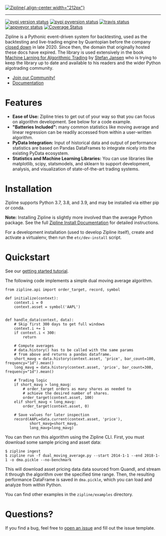 [![Zipline](https://media.quantopian.com/logos/open_source/zipline-logo-03_.png){.align-center
width="212px"}](https://stefan-jansen.github.io/zipline)

------------------------------------------------------------------------

[![pypi version
status](https://img.shields.io/pypi/v/zipline.svg)](https://pypi.python.org/pypi/zipline)
[![pypi pyversion
status](https://img.shields.io/pypi/pyversions/zipline.svg)](https://pypi.python.org/pypi/zipline)
[![travis
status](https://travis-ci.org/stefan-jansen/zipline.svg?branch=master)](https://travis-ci.org/stefan-jansen/zipline)
[![appveyor
status](https://ci.appveyor.com/api/projects/status/3dg18e6227dvstw6/branch/master?svg=true)](https://ci.appveyor.com/project/stefan-jansen/zipline/branch/master)
[![Coverage
Status](https://coveralls.io/repos/stefan-jansen/zipline/badge.svg)](https://coveralls.io/r/stefan-jansen/zipline)

Zipline is a Pythonic event-driven system for backtesting, used as the
backtesting and live-trading engine by Quantopian before the company
[closed
down](https://www.bizjournals.com/boston/news/2020/11/10/quantopian-shuts-down-cofounders-head-elsewhere.html)
in late 2020. Since then, the domain that originally hosted these docs
have expired. The library is used extensively in the book [Machine
Larning for Algorithmic Trading](https://ml4trading.io) by [Stefan
Jansen](https://www.linkedin.com/in/applied-ai/) who is trying to keep
the library up to date and available to his readers and the wider Python
algotrading community.

-   [Join our Community!](https://exchange.ml4trading.io)
-   [Documentation](https://zipline.ml4trading.io)

Features
========

-   **Ease of Use:** Zipline tries to get out of your way so that you
    can focus on algorithm development. See below for a code example.
-   **\"Batteries Included\":** many common statistics like moving
    average and linear regression can be readily accessed from within a
    user-written algorithm.
-   **PyData Integration:** Input of historical data and output of
    performance statistics are based on Pandas DataFrames to integrate
    nicely into the existing PyData ecosystem.
-   **Statistics and Machine Learning Libraries:** You can use libraries
    like matplotlib, scipy, statsmodels, and sklearn to support
    development, analysis, and visualization of state-of-the-art trading
    systems.

Installation
============

Zipline supports Python 3.7, 3.8, and 3.9, and may be
installed via either pip or conda.

**Note:** Installing Zipline is slightly more involved than the average
Python package. See the full [Zipline Install Documentation](https://zipline.ml4trading.io) for
detailed instructions.

For a development installation (used to develop Zipline itself), create
and activate a virtualenv, then run the `etc/dev-install` script.

Quickstart
==========

See our [getting started
tutorial](https://zipline.ml4trading.io/beginner-tutorial).

The following code implements a simple dual moving average algorithm.

``` {.sourceCode .python}
from zipline.api import order_target, record, symbol

def initialize(context):
    context.i = 0
    context.asset = symbol('AAPL')


def handle_data(context, data):
    # Skip first 300 days to get full windows
    context.i += 1
    if context.i < 300:
        return

    # Compute averages
    # data.history() has to be called with the same params
    # from above and returns a pandas dataframe.
    short_mavg = data.history(context.asset, 'price', bar_count=100, frequency="1d").mean()
    long_mavg = data.history(context.asset, 'price', bar_count=300, frequency="1d").mean()

    # Trading logic
    if short_mavg > long_mavg:
        # order_target orders as many shares as needed to
        # achieve the desired number of shares.
        order_target(context.asset, 100)
    elif short_mavg < long_mavg:
        order_target(context.asset, 0)

    # Save values for later inspection
    record(AAPL=data.current(context.asset, 'price'),
           short_mavg=short_mavg,
           long_mavg=long_mavg)
```

You can then run this algorithm using the Zipline CLI. First, you must
download some sample pricing and asset data:

``` {.sourceCode .bash}
$ zipline ingest
$ zipline run -f dual_moving_average.py --start 2014-1-1 --end 2018-1-1 -o dma.pickle --no-benchmark
```

This will download asset pricing data data sourced from Quandl, and
stream it through the algorithm over the specified time range. Then, the
resulting performance DataFrame is saved in `dma.pickle`, which you can
load and analyze from within Python.

You can find other examples in the `zipline/examples` directory.

Questions?
==========

If you find a bug, feel free to [open an
issue](https://github.com/stefan-jansen/zipline/issues/new) and fill out
the issue template.

